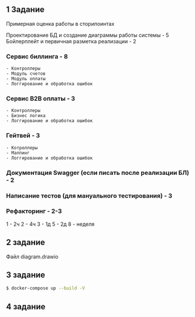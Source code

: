 ## 1 Задание
Примерная оценка работы в сторипоинтах

Проектирование БД и создание диаграммы работы системы - 5
Бойлерплейт и первичная разметка реализации - 2
### Сервис биллинга - **8**
    - Контроллеры
    - Модуль счетов
    - Модуль оплаты
    - Логгирование и обработка ошибок
### Сервис B2B оплаты - **3**
    - Контроллеры
    - Бизнес логика
    - Логгирование и обработка ошибок
### Гейтвей - **3**
    - Котроллеры
    - Маппинг
    - Логгирование и обработка ошибок

### Документация Swagger (если писать после реализации БЛ) - **2**
### Написание тестов (для мануального тестирования) - **3**
### Рефакторинг - **2-3** 

1 - 2ч
2 - 4ч
3 - 1д
5 - 2д
8 - неделя

## 2 задание
Файл diagram.drawio

## 3 задание

```bash
$ docker-compose up --build -V
```

## 4 задание

